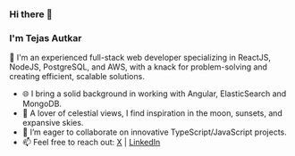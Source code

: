 ### Hi there 👋

### I'm Tejas Autkar

🔭 I'm an experienced full-stack web developer specializing in ReactJS, NodeJS, PostgreSQL, and AWS, with a knack for problem-solving and creating efficient, scalable solutions.

- 🌐 I bring a solid background in working with Angular, ElasticSearch and MongoDB.
- 🌌 A lover of celestial views, I find inspiration in the moon, sunsets, and expansive skies.
- 👯 I’m eager to collaborate on innovative TypeScript/JavaScript projects.
- 📫 Feel free to reach out: [X](https://x.com/tejastweets_) | [LinkedIn](https://in.linkedin.com/in/tejasautkar)
